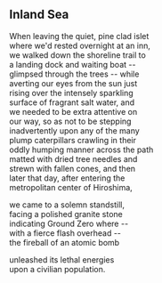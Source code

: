 ## Inland Sea 
When leaving the quiet, pine clad islet <br />
where we'd rested overnight at an inn, <br />
we walked down the shoreline trail to <br />
a landing dock and waiting boat -­- <br />
glimpsed through the trees -- while <br />
averting our eyes from the sun just <br />
rising over the intensely sparkling <br />
surface of fragrant salt water, and <br />
we needed to be extra attentive on <br />
our way, so as not to be stepping <br />
inadvertently upon any of the many <br />
plump caterpillars crawling in their <br />
oddly humping manner across the path <br />
matted with dried tree needles and <br />
strewn with fallen cones, and then <br />
later that day, after entering the <br />
metropolitan center of Hiroshima, <br />

we came to a solemn standstill, <br />
facing a polished granite stone <br />
indicating Ground Zero where -­- <br />
with a fierce flash overhead -- <br />
­the fireball of an atomic bomb <br />

unleashed its lethal energies <br />
upon a civilian population.